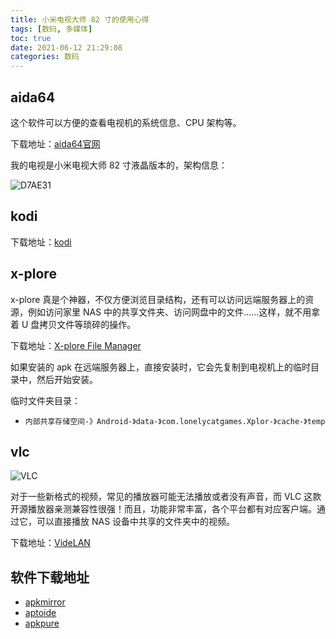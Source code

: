 ```yaml
---
title: 小米电视大师 82 寸的使用心得
tags: [数码, 多媒体]
toc: true
date: 2021-06-12 21:29:08
categories: 数码
---
```


## aida64

这个软件可以方便的查看电视机的系统信息、CPU 架构等。

下载地址：[aida64官网](https://www.aida64.com/downloads)

我的电视是小米电视大师 82 寸液晶版本的，架构信息：

![D7AE31](https://gitee.com/michael_xiang/images/raw/master/uPic/D7AE31.png)

## kodi

下载地址：[kodi](https://kodi.tv/download/android)

## x-plore

x-plore 真是个神器，不仅方便浏览目录结构，还有可以访问远端服务器上的资源，例如访问家里 NAS 中的共享文件夹、访问网盘中的文件……这样，就不用拿着 U 盘拷贝文件等琐碎的操作。

下载地址：[X-plore File Manager](https://x-plore-file-manager.cn.uptodown.com/android)

如果安装的 apk 在远端服务器上，直接安装时，它会先复制到电视机上的临时目录中，然后开始安装。

临时文件夹目录：
- `内部共享存储空间-》Android-》data-》com.lonelycatgames.Xplor-》cache-》temp`

## vlc

![VLC](https://gitee.com/michael_xiang/images/raw/master/uPic/kfLtWR.png)

对于一些新格式的视频，常见的播放器可能无法播放或者没有声音，而 VLC 这款开源播放器亲测兼容性很强！而且，功能非常丰富，各个平台都有对应客户端。通过它，可以直接播放 NAS 设备中共享的文件夹中的视频。

下载地址：[VideLAN](https://www.videolan.org/vlc/)

## 软件下载地址

- [apkmirror](https://www.apkmirror.com/)
- [aptoide](https://en.aptoide.com/)
- [apkpure](https://apkpure.com/cn/)